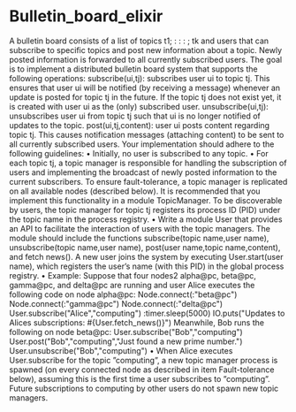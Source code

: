 # Bulletin_board_elixir
A bulletin board consists of a list of topics t1; : : : ; tk and users that can subscribe to specific topics and post new information about a topic. Newly posted information is forwarded to all currently subscribed users. The goal is to implement a distributed bulletin board system that supports the following operations: subscribe(ui,tj): subscribes user ui to topic tj. This ensures that user ui will be notified (by receiving a message) whenever an update is posted for topic tj in the future. If the topic tj does not exist yet, it is created with user ui as the (only) subscribed user. unsubscribe(ui,tj): unsubscribes user ui from topic tj such that ui is no longer notified of updates to the topic. post(ui,tj,content): user ui posts content regarding topic tj. This causes notification messages (attaching content) to be sent to all currently subscribed users. Your implementation should adhere to the following guidelines: • Initially, no user is subscribed to any topic. • For each topic tj, a topic manager is responsible for handling the subscription of users and implementing the broadcast of newly posted information to the current subscribers. To ensure fault-tolerance, a topic manager is replicated on all available nodes (described below). It is recommended that you implement this functionality in a module TopicManager. To be discoverable by users, the topic manager for topic tj registers its process ID (PID) under the topic name in the process registry. • Write a module User that provides an API to facilitate the interaction of users with the topic managers. The module should include the functions subscribe(topic name,user name), unsubscribe(topic name,user name), post(user name,topic name,content), and fetch news(). A new user joins the system by executing User.start(user name), which registers the user’s name (with this PID) in the global process registry. • Example: Suppose that four nodes2 alpha@pc, beta@pc, gamma@pc, and delta@pc are running and user Alice executes the following code on node alpha@pc: Node.connect(:"beta@pc") Node.connect(:"gamma@pc") Node.connect(:"delta@pc") User.subscribe("Alice","computing") :timer.sleep(5000) IO.puts("Updates to Alices subscriptions: #{User.fetch_news()}") Meanwhile, Bob runs the following on node beta@pc: User.subscribe("Bob","computing") User.post("Bob","computing","Just found a new prime number.") User.unsubscribe("Bob","computing") • When Alice executes User.subscribe for the topic ”computing”, a new topic manager process is spawned (on every connected node as described in item Fault-tolerance below), assuming this is the first time a user subscribes to ”computing”. Future subscriptions to computing by other users do not spawn new topic managers.
